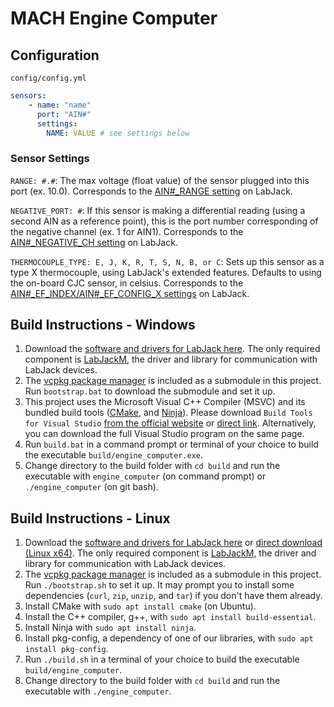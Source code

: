 # MACH Engine Computer

## Configuration

`config/config.yml`
```yaml
sensors:
    - name: "name"
      port: "AIN#"
      settings:
        NAME: VALUE # see settings below
```

### Sensor Settings
`RANGE: #.#`: The max voltage (float value) of the sensor plugged into this port (ex. 10.0). Corresponds to the [AIN#_RANGE setting](https://support.labjack.com/docs/14-0-analog-inputs-t-series-datasheet#id-14.0AnalogInputs[T-SeriesDatasheet]-Range/Gain-T7/T8) on LabJack.

`NEGATIVE_PORT: #`: If this sensor is making a differential reading (using a second AIN as a reference point), this is the port number corresponding of the negative channel (ex. 1 for AIN1). Corresponds to the [AIN#_NEGATIVE_CH setting](https://support.labjack.com/docs/14-0-analog-inputs-t-series-datasheet#id-14.0AnalogInputs[T-SeriesDatasheet]-Single-endedorDifferential-T7Only) on LabJack.

`THERMOCOUPLE_TYPE: E, J, K, R, T, S, N, B, or C`: Sets up this sensor as a type X thermocouple, using LabJack's extended features. Defaults to using the on-board CJC sensor, in celsius. Corresponds to the [AIN#_EF_INDEX/AIN#_EF_CONFIG_X settings](https://support.labjack.com/docs/14-1-1-thermocouple-t7-t8-t-series-datasheet) on LabJack.

## Build Instructions - Windows
1. Download the [software and drivers for LabJack here](https://support.labjack.com/docs/ljm-software-installer-downloads-t4-t7-t8-digit). The only required component is [LabJackM](https://support.labjack.com/docs/ljm-library-overview), the driver and library for communication with LabJack devices.
1. The [vcpkg package manager](https://learn.microsoft.com/en-us/vcpkg/get_started/get-started) is included as a submodule in this project. Run `bootstrap.bat` to download the submodule and set it up.
1. This project uses the Microsoft Visual C++ Compiler (MSVC) and its bundled build tools ([CMake](https://cmake.org/), and [Ninja](https://ninja-build.org/)). Please download `Build Tools for Visual Studio` [from the official website](https://visualstudio.microsoft.com/downloads/) or [direct link](https://aka.ms/vs/17/release/vs_BuildTools.exe). Alternatively, you can download the full Visual Studio program on the same page.
1. Run `build.bat` in a command prompt or terminal of your choice to build the executable `build/engine_computer.exe`.
1. Change directory to the build folder with `cd build` and run the executable with `engine_computer` (on command prompt) or `./engine_computer` (on git bash).

## Build Instructions - Linux
1. Download the [software and drivers for LabJack here](https://support.labjack.com/docs/ljm-software-installer-downloads-t4-t7-t8-digit) or [direct download (Linux x64)](https://files.labjack.com/installers/LJM/Linux/x64/release/labjack_ljm_software_2019_07_16_x86_64.tar.gz). The only required component is [LabJackM](https://support.labjack.com/docs/ljm-library-overview), the driver and library for communication with LabJack devices.
1. The [vcpkg package manager](https://learn.microsoft.com/en-us/vcpkg/get_started/get-started) is included as a submodule in this project. Run `./bootstrap.sh` to set it up. It may prompt you to install some dependencies (`curl`, `zip`, `unzip`, and `tar`) if you don't have them already.
1. Install CMake with `sudo apt install cmake` (on Ubuntu).
1. Install the C++ compiler, g++, with `sudo apt install build-essential`.
1. Install Ninja with `sudo apt install ninja`.
1. Install pkg-config, a dependency of one of our libraries, with `sudo apt install pkg-config`.
1. Run `./build.sh` in a terminal of your choice to build the executable `build/engine_computer`.
1. Change directory to the build folder with `cd build` and run the executable with `./engine_computer`.